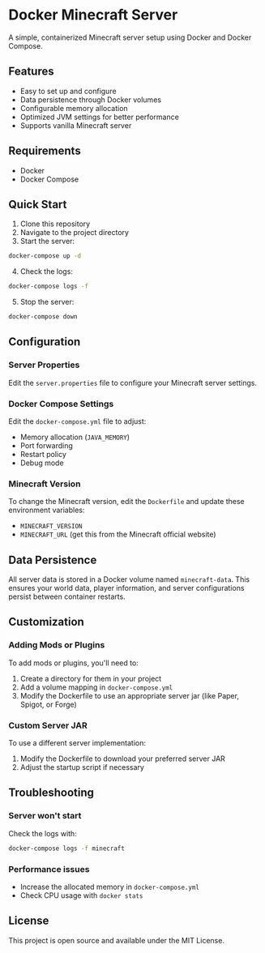 # Docker Minecraft Server

A simple, containerized Minecraft server setup using Docker and Docker Compose.

## Features

- Easy to set up and configure
- Data persistence through Docker volumes
- Configurable memory allocation
- Optimized JVM settings for better performance
- Supports vanilla Minecraft server

## Requirements

- Docker
- Docker Compose

## Quick Start

1. Clone this repository
2. Navigate to the project directory
3. Start the server:

```bash
docker-compose up -d
```

4. Check the logs:

```bash
docker-compose logs -f
```

5. Stop the server:

```bash
docker-compose down
```

## Configuration

### Server Properties

Edit the `server.properties` file to configure your Minecraft server settings.

### Docker Compose Settings

Edit the `docker-compose.yml` file to adjust:

- Memory allocation (`JAVA_MEMORY`)
- Port forwarding
- Restart policy
- Debug mode

### Minecraft Version

To change the Minecraft version, edit the `Dockerfile` and update these environment variables:
- `MINECRAFT_VERSION`
- `MINECRAFT_URL` (get this from the Minecraft official website)

## Data Persistence

All server data is stored in a Docker volume named `minecraft-data`. This ensures your world data, player information, and server configurations persist between container restarts.

## Customization

### Adding Mods or Plugins

To add mods or plugins, you'll need to:

1. Create a directory for them in your project
2. Add a volume mapping in `docker-compose.yml`
3. Modify the Dockerfile to use an appropriate server jar (like Paper, Spigot, or Forge)

### Custom Server JAR

To use a different server implementation:

1. Modify the Dockerfile to download your preferred server JAR
2. Adjust the startup script if necessary

## Troubleshooting

### Server won't start

Check the logs with:

```bash
docker-compose logs -f minecraft
```

### Performance issues

- Increase the allocated memory in `docker-compose.yml`
- Check CPU usage with `docker stats`

## License

This project is open source and available under the MIT License.
